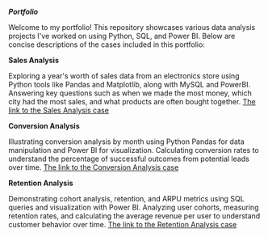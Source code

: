***Portfolio***

Welcome to my portfolio! This repository showcases various data analysis projects I've worked on using Python, SQL, and Power BI. Below are concise descriptions of the cases included in this portfolio:

**Sales Analysis**

Exploring a year's worth of sales data from an electronics store using Python tools like Pandas and Matplotlib, along with MySQL and PowerBI. Answering key questions such as when we made the most money, which city had the most sales, and what products are often bought together.
[The link to the Sales Analysis case](https://github.com/IrinaMoshik/data_analyst_portfolio/blob/main/Sales_analysis/READMY.md)

**Conversion Analysis**

Illustrating conversion analysis by month using Python Pandas for data manipulation and Power BI for visualization. Calculating conversion rates to understand the percentage of successful outcomes from potential leads over time.
[The link to the Conversion Analysis case](https://github.com/IrinaMoshik/data_analyst_portfolio/blob/main/Test_case_conversion/READMY.md)

**Retention Analysis**

Demonstrating cohort analysis, retention, and ARPU metrics using SQL queries and visualization with Power BI. Analyzing user cohorts, measuring retention rates, and calculating the average revenue per user to understand customer behavior over time.
[The link to the Retention Analysis case](https://github.com/IrinaMoshik/data_analyst_portfolio/blob/main/Test_case_retention/READMY.md)

